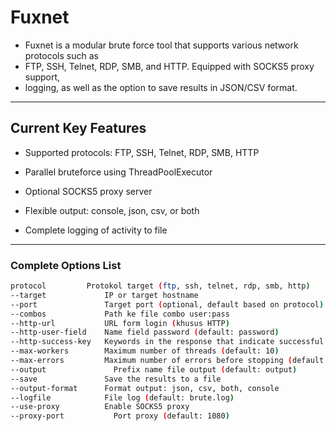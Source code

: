 # Fuxnet
- Fuxnet is a modular brute force tool that supports various network protocols such as
- FTP, SSH, Telnet, RDP, SMB, and HTTP. Equipped with SOCKS5 proxy support,
- logging, as well as the option to save results in JSON/CSV format.
---
## Current Key Features 
- Supported protocols: FTP, SSH, Telnet, RDP, SMB, HTTP

- Parallel bruteforce using ThreadPoolExecutor

- Optional SOCKS5 proxy server

- Flexible output: console, json, csv, or both

- Complete logging of activity to file
---
### Complete Options List
```bash
protocol  	     Protokol target (ftp, ssh, telnet, rdp, smb, http)
--target             IP or target hostname
--port               Target port (optional, default based on protocol)
--combos             Path ke file combo user:pass
--http-url           URL form login (khusus HTTP)
--http-user-field    Name field password (default: password)
--http-success-key   Keywords in the response that indicate successful login
--max-workers        Maximum number of threads (default: 10)
--max-errors         Maximum number of errors before stopping (default: 10)
--output	           Prefix name file output (default: output)
--save               Save the results to a file
--output-format	     Format output: json, csv, both, console
--logfile          	 File log (default: brute.log)
--use-proxy          Enable SOCKS5 proxy
--proxy-port	       Port proxy (default: 1080)
